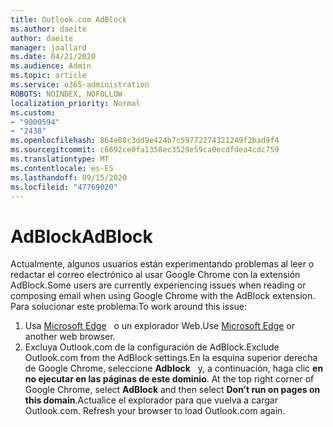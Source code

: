```yaml
---
title: Outlook.com AdBlock
ms.author: daeite
author: daeite
manager: joallard
ms.date: 04/21/2020
ms.audience: Admin
ms.topic: article
ms.service: o365-administration
ROBOTS: NOINDEX, NOFOLLOW
localization_priority: Normal
ms.custom:
- "9000594"
- "2438"
ms.openlocfilehash: 864e08c3dd9e424b7c59772274321249f2bad9f4
ms.sourcegitcommit: c6692ce0fa1358ec3529e59ca0ecdfdea4cdc759
ms.translationtype: MT
ms.contentlocale: es-ES
ms.lasthandoff: 09/15/2020
ms.locfileid: "47769020"
---
```

# <a name="adblock"></a><span data-ttu-id="e2a21-102">AdBlock</span><span class="sxs-lookup"><span data-stu-id="e2a21-102">AdBlock</span></span>

<span data-ttu-id="e2a21-103">Actualmente, algunos usuarios están experimentando problemas al leer o redactar el correo electrónico al usar Google Chrome con la extensión AdBlock.</span><span class="sxs-lookup"><span data-stu-id="e2a21-103">Some users are currently experiencing issues when reading or composing email when using Google Chrome with the AdBlock extension.</span></span> <span data-ttu-id="e2a21-104">Para solucionar este problema:</span><span class="sxs-lookup"><span data-stu-id="e2a21-104">To work around this issue:</span></span>

1. <span data-ttu-id="e2a21-105">Usa [Microsoft Edge](https://www.microsoft.com/windows/microsoft-edge)   o un explorador Web.</span><span class="sxs-lookup"><span data-stu-id="e2a21-105">Use [Microsoft Edge](https://www.microsoft.com/windows/microsoft-edge) or another web browser.</span></span>
1. <span data-ttu-id="e2a21-106">Excluya Outlook.com de la configuración de AdBlock.</span><span class="sxs-lookup"><span data-stu-id="e2a21-106">Exclude Outlook.com from the AdBlock settings.</span></span><span data-ttu-id="e2a21-107">En la esquina superior derecha de Google Chrome, seleccione **Adblock**   y, a continuación, haga clic **en no ejecutar en las páginas de este dominio**.</span><span class="sxs-lookup"><span data-stu-id="e2a21-107"> At the top right corner of Google Chrome, select **AdBlock** and then select **Don’t run on pages on this domain**.</span></span><span data-ttu-id="e2a21-108">Actualice el explorador para que vuelva a cargar Outlook.com.</span><span class="sxs-lookup"><span data-stu-id="e2a21-108"> Refresh your browser to load Outlook.com again.</span></span>